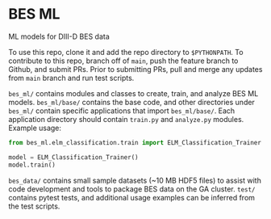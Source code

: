 # BES ML

ML models for DIII-D BES data

To use this repo, clone it and add the repo directory to `$PYTHONPATH`.  To contribute to this repo, branch off of `main`, push the feature branch to Github, and submit PRs.  Prior to submitting PRs, pull and merge any updates from `main` branch and run test scripts.

`bes_ml/` contains modules and classes to create, train, and analyze BES ML models.  `bes_ml/base/` contains the base code, and other directories under `bes_ml/` contain specific applications that import `bes_ml/base/`.  Each application directory should contain `train.py` and `analyze.py` modules.  Example usage:

```python
from bes_ml.elm_classification.train import ELM_Classification_Trainer

model = ELM_Classification_Trainer()
model.train()
```

`bes_data/` contains small sample datasets (~10 MB HDF5 files) to assist with code development and tools to package BES data on the GA cluster.  `test/` contains pytest tests, and additional usage examples can be inferred from the test scripts.